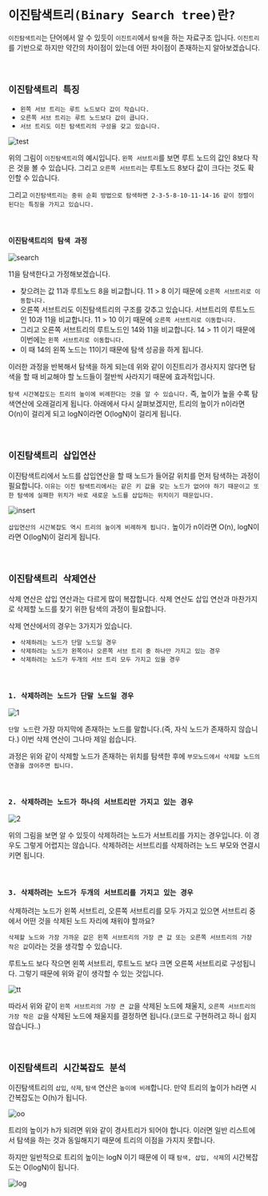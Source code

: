 # `이진탐색트리(Binary Search tree)란?`

`이진탐색트리`는 단어에서 알 수 있듯이 `이진트리`에서 `탐색`을 하는 자료구조 입니다. `이진트리`를 기반으로 하지만 약간의 차이점이 있는데 어떤 차이점이 존재하는지 알아보겠습니다.

<br>

## `이진탐색트리 특징`

- `왼쪽 서브 트리는 루트 노드보다 값이 작습니다.`
- `오른쪽 서브 트리는 루트 노드보다 값이 큽니다.`
- `서브 트리도 이진 탐색트리의 구성을 갖고 있습니다.`

![test](https://img1.daumcdn.net/thumb/R1280x0/?scode=mtistory2&fname=https%3A%2F%2Fblog.kakaocdn.net%2Fdn%2Fec9EZD%2FbtqAOcsCkwF%2F6Q5kGtpUf6uiwgpDuxZ0jk%2Fimg.png)

위의 그림이 `이진탐색트리`의 예시입니다. `왼쪽 서브트리`를 보면 루트 노드의 값인 8보다 작은 것을 볼 수 있습니다. 그리고 `오른쪽 서브트리`는 루트노드 8보다 값이 크다는 것도 확인할 수 있습니다. 

그리고 `이진탐색트리는 중위 순회 방법으로 탐색하면 2-3-5-8-10-11-14-16 같이 정렬이 된다는 특징을 가지고 있습니다.`

<br>

### `이진탐색트리의 탐색 과정`

![search](https://img1.daumcdn.net/thumb/R1280x0/?scode=mtistory2&fname=https%3A%2F%2Fblog.kakaocdn.net%2Fdn%2FuDHQH%2FbtqAOcMY6EB%2Fvyb3LZDCgyiAlisXBcngu0%2Fimg.png)

11을 탐색한다고 가정해보겠습니다. 

- 찾으려는 값 11과 루트노드 8을 비교합니다. 11 > 8 이기 때문에 `오른쪽 서브트리로 이동합니다.`
- 오른쪽 서브트리도 이진탐색트리의 구조를 갖추고 있습니다. 서브트리의 루트노드인 10과 11을 비교합니다. 11 > 10 이기 때문에 `오른쪽 서브트리로 이동합니다.`
- 그리고 오른쪽 서브트리의 루트노드인 14와 11을 비교합니다. 14 > 11 이기 때문에 이번에는 `왼쪽 서브트리로 이동합니다.`
- 이 때 14의 왼쪽 노드는 11이기 때문에 탐색 성공을 하게 됩니다.

이러한 과정을 반복해서 탐색을 하게 되는데 위와 같이 이진트리가 경사지지 않다면 탐색을 할 때 비교해야 할 노드들이 절반씩 사라지기 때문에 효과적입니다. 

`탐색 시간복잡도는 트리의 높이에 비례한다는 것을 알 수 있습니다.` 즉, 높이가 높을 수록 탐색연산에 오래걸리게 됩니다. 아래에서 다시 살펴보겠지만, 트리의 높이가 n이라면 O(n)이 걸리게 되고 logN이라면 O(logN)이 걸리게 됩니다.

<br>

## `이진탐색트리 삽입연산`

이진탐색트리에서 노드를 삽입연산을 할 때 노드가 들어갈 위치를 먼저 탐색하는 과정이 필요합니다. `이유는 이진 탐색트리에서는 같은 키 값을 갖는 노드가 없어야 하기 때문이고 또한 탐색에 실패한 위치가 바로 새로운 노드를 삽입하는 위치이기 때문입니다.`

![insert](https://img1.daumcdn.net/thumb/R1280x0/?scode=mtistory2&fname=https%3A%2F%2Fblog.kakaocdn.net%2Fdn%2FbaK70v%2FbtqASz68flt%2F4iXZd5W2kRUfhNoMDBdjKk%2Fimg.png)

`삽입연산의 시간복잡도 역시 트리의 높이게 비례하게 됩니다.` 높이가 n이라면 O(n), logN이라면 O(logN)이 걸리게 됩니다.

<br>

## `이진탐색트리 삭제연산`

삭제 연산은 삽입 연산과는 다르게 많이 복잡합니다. 삭제 연산도 삽입 연산과 마찬가지로 삭제할 노드를 찾기 위한 탐색의 과정이 필요합니다. 

삭제 연산에서의 경우는 3가지가 있습니다.

- `삭제하려는 노드가 단말 노드일 경우`
- `삭제하려는 노드가 왼쪽이나 오른쪽 서브 트리 중 하나만 가지고 있는 경우`
- `삭제하려는 노드가 두개의 서브 트리 모두 가지고 있을 경우`

<br>

### `1. 삭제하려는 노드가 단말 노드일 경우`

![1](https://img1.daumcdn.net/thumb/R1280x0/?scode=mtistory2&fname=https%3A%2F%2Fblog.kakaocdn.net%2Fdn%2FbENUs8%2FbtqAOJcLr1K%2FdKULHRdfIq2h0zSzh0TYlk%2Fimg.jpg)

`단말 노드`란 가장 마지막에 존재하는 노드를 말합니다.(즉, 자식 노드가 존재하지 않습니다.) 이번 삭제 연산이 그나마 제일 쉽습니다.

과정은 위와 같이 삭제할 노드가 존재하는 위치를 탐색한 후에 `부모노드에서 삭제할 노드의 연결을 끊어주면 됩니다.`

<br>

### `2. 삭제하려는 노드가 하나의 서브트리만 가지고 있는 경우`

![2](https://img1.daumcdn.net/thumb/R1280x0/?scode=mtistory2&fname=https%3A%2F%2Fblog.kakaocdn.net%2Fdn%2FcBBe0S%2FbtqARx22gTs%2FzZkp7WaE93K2DMDyWV8N20%2Fimg.png)

위의 그림을 보면 알 수 있듯이 삭제하려는 노드가 서브트리를 가지는 경우입니다. 이 경우도 그렇게 어렵지는 않습니다. 삭제하려는 서브트리를 삭제하려는 노드 부모와 연결시키면 됩니다.

<br>

### `3. 삭제하려는 노드가 두개의 서브트리를 가지고 있는 경우`

삭제하려는 노드가 왼쪽 서브트리, 오른쪽 서브트리를 모두 가지고 있으면 서브트리 중에서 어떤 것을 삭제된 노드 자리에 채워야 할까요?

`삭제할 노드와 가장 가까운 값은 왼쪽 서브트리의 가장 큰 값 또는 오른쪽 서브트리의 가장 작은 값`이라는 것을 생각할 수 있습니다. 

루트노드 보다 작으면 왼쪽 서브트리, 루트노드 보다 크면 오른쪽 서브트리로 구성됩니다. 그렇기 때문에 위와 같이 생각할 수 있는 것입니다. 

![tt](https://img1.daumcdn.net/thumb/R1280x0/?scode=mtistory2&fname=https%3A%2F%2Fblog.kakaocdn.net%2Fdn%2FcqTzsm%2FbtqAQ39bwci%2FkZ7KJshiWY9t0VkB4weW5K%2Fimg.png)

따라서 위와 같이 `왼쪽 서브트리의 가장 큰 값`을 삭제된 노드에 채울지, `오른쪽 서브트리의 가장 작은 값`을 삭제된 노드에 채울지를 결정하면 됩니다.(코드로 구현하려고 하니 쉽지 않습니다..)

<br>

## `이진탐색트리 시간복잡도 분석`

이진탐색트리의 `삽입`, `삭제`, `탐색` 연산은 `높이에 비례`합니다. 만약 트리의 높이가 h라면 시간복잡도는 O(h)가 됩니다.

![oo](https://img1.daumcdn.net/thumb/R1280x0/?scode=mtistory2&fname=https%3A%2F%2Fblog.kakaocdn.net%2Fdn%2Fmpeha%2FbtqCSgzoVEl%2FomUZ4fro00L39Elgk3SzX0%2Fimg.png)

트리의 높이가 h가 되려면 위와 같이 경사트리가 되어야 합니다. 이러면 일반 리스트에서 탐색을 하는 것과 동일해지기 때문에 트리의 이점을 가지지 못합니다. 

하지만 일반적으로 트리의 높이는 logN 이기 때문에 이 때 `탐색, 삽입, 삭제`의 시간복잡도는 O(logN)이 됩니다.

![log](https://img1.daumcdn.net/thumb/R1280x0/?scode=mtistory2&fname=https%3A%2F%2Fblog.kakaocdn.net%2Fdn%2FbeuIdD%2FbtqCUxAboql%2FMK99eKCGZQjCDyUgsEBHy1%2Fimg.png)

 